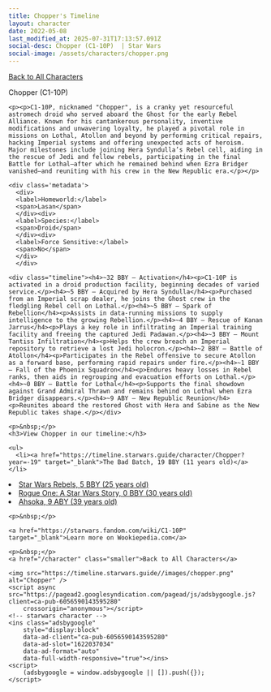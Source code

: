 ```yaml
---
title: Chopper's Timeline
layout: character
date: 2022-05-08
last_modified_at: 2025-07-31T17:13:57.091Z
social-desc: Chopper (C1-10P)  | Star Wars
social-image: /assets/characters/chopper.png
---
```

<a href="/character" class="smaller">Back to All Characters</a>

<div class="character-profile container">
  <div class="col-10">
    <p>
    Chopper (C1-10P)             
    </p>

    <p><p>C1-10P, nicknamed "Chopper", is a cranky yet resourceful astromech droid who served aboard the Ghost for the early Rebel Alliance. Known for his cantankerous personality, inventive modifications and unwavering loyalty, he played a pivotal role in missions on Lothal, Atollon and beyond by performing critical repairs, hacking Imperial systems and offering unexpected acts of heroism. Major milestones include joining Hera Syndulla’s Rebel cell, aiding in the rescue of Jedi and fellow rebels, participating in the final Battle for Lothal—after which he remained behind when Ezra Bridger vanished—and reuniting with his crew in the New Republic era.</p></p>
    
    <div class='metadata'>
      <div>
      <label>Homeworld:</label>
      <span>Lasan</span>
      </div><div>
      <label>Species:</label>
      <span>Droid</span>
      </div><div>
      <label>Force Sensitive:</label>
      <span>No</span>
      </div>
      </div>

    <div class="timeline"><h4>~32 BBY – Activation</h4><p>C1-10P is activated in a droid production facility, beginning decades of varied service.</p><h4>~5 BBY – Acquired by Hera Syndulla</h4><p>Purchased from an Imperial scrap dealer, he joins the Ghost crew in the fledgling Rebel cell on Lothal.</p><h4>~5 BBY – Spark of Rebellion</h4><p>Assists in data-running missions to supply intelligence to the growing Rebellion.</p><h4>~4 BBY – Rescue of Kanan Jarrus</h4><p>Plays a key role in infiltrating an Imperial training facility and freeing the captured Jedi Padawan.</p><h4>~3 BBY – Mount Tantiss Infiltration</h4><p>Helps the crew breach an Imperial repository to retrieve a lost Jedi holocron.</p><h4>~2 BBY – Battle of Atollon</h4><p>Participates in the Rebel offensive to secure Atollon as a forward base, performing rapid repairs under fire.</p><h4>~1 BBY – Fall of the Phoenix Squadron</h4><p>Endures heavy losses in Rebel ranks, then aids in regrouping and evacuation efforts on Lothal.</p><h4>~0 BBY – Battle for Lothal</h4><p>Supports the final showdown against Grand Admiral Thrawn and remains behind on Lothal when Ezra Bridger disappears.</p><h4>~9 ABY – New Republic Reunion</h4><p>Reunites aboard the restored Ghost with Hera and Sabine as the New Republic takes shape.</p></div>
    
    <p>&nbsp;</p>
    <h3>View Chopper in our timeline:</h3>

    <ul>
      <li><a href="https://timeline.starwars.guide/character/Chopper?year=-19" target="_blank">The Bad Batch, 19 BBY (11 years old)</a></li>
  <li><a href="https://timeline.starwars.guide/character/Chopper?year=-5" target="_blank">Star Wars Rebels, 5 BBY (25 years old)</a></li>
  <li><a href="https://timeline.starwars.guide/character/Chopper?year=0" target="_blank">Rogue One: A Star Wars Story, 0 BBY (30 years old)</a></li>
  <li><a href="https://timeline.starwars.guide/character/Chopper?year=9" target="_blank">Ahsoka, 9 ABY (39 years old)</a></li>
    </ul>

    <p>&nbsp;</p>

    <a href="https://starwars.fandom.com/wiki/C1-10P" target="_blank">Learn more on Wookiepedia.com</a>

    <p>&nbsp;</p>
    <a href="/character" class="smaller">Back to All Characters</a>
  </div>
  <div class="character_image col-2">
    
    <img src="https://timeline.starwars.guide//images/chopper.png" alt="Chopper" />
    <script async src="https://pagead2.googlesyndication.com/pagead/js/adsbygoogle.js?client=ca-pub-6056590143595280"
        crossorigin="anonymous"></script>
    <!-- starwars character -->
    <ins class="adsbygoogle"
        style="display:block"
        data-ad-client="ca-pub-6056590143595280"
        data-ad-slot="1622037034"
        data-ad-format="auto"
        data-full-width-responsive="true"></ins>
    <script>
        (adsbygoogle = window.adsbygoogle || []).push({});
    </script>
  </div>
</div>
